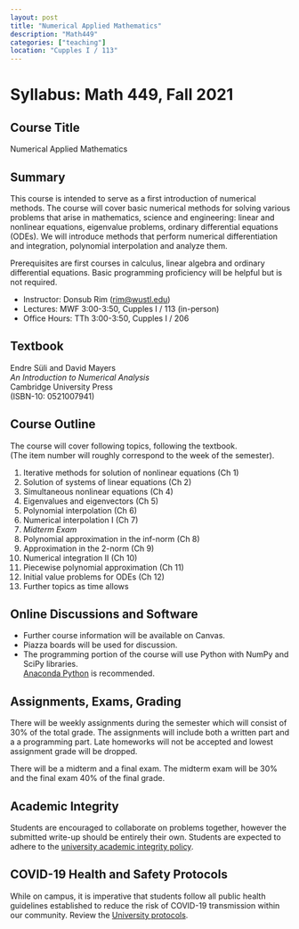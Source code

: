 ```yaml
---
layout: post
title: "Numerical Applied Mathematics"
description: "Math449"
categories: ["teaching"]
location: "Cupples I / 113"
---
```



# Syllabus: Math 449, Fall 2021

## Course Title

Numerical Applied Mathematics

## Summary

This course is intended to serve as a first introduction of numerical methods.
The course will cover basic numerical methods for solving various problems that
arise in mathematics, science and engineering: linear and nonlinear equations,
eigenvalue problems, ordinary differential equations (ODEs). We will introduce
methods that perform numerical differentiation and integration, polynomial
interpolation and analyze them.

Prerequisites are first courses in calculus, linear algebra and ordinary
differential equations. Basic programming proficiency will be helpful but is not
required.

- Instructor: Donsub Rim (rim@wustl.edu)
- Lectures: MWF 3:00-3:50, Cupples I / 113 (in-person)
- Office Hours: TTh 3:00-3:50, Cupples I / 206 

## Textbook

Endre Süli and David Mayers <br>
*An Introduction to Numerical Analysis* <br>
Cambridge University Press <br>
(ISBN-10: 0521007941)

## Course Outline

The course will cover following topics, following the textbook. <br>
(The item number will roughly correspond to the week of the semester).

1. Iterative methods for solution of nonlinear equations (Ch 1)
2. Solution of systems of linear equations (Ch 2)
3. Simultaneous nonlinear equations (Ch 4)
4. Eigenvalues and eigenvectors (Ch 5)
5. Polynomial interpolation (Ch 6)
6. Numerical interpolation I (Ch 7)
7. *Midterm Exam*
8. Polynomial approximation in the inf-norm (Ch 8)
9. Approximation in the 2-norm (Ch 9)
10. Numerical integration II (Ch 10)
11. Piecewise polynomial approximation (Ch 11)
12. Initial value problems for ODEs (Ch 12)
13. Further topics as time allows

## Online Discussions and Software

- Further course information will be available on Canvas. 
- Piazza boards will be used for discussion. 
- The programming portion of the course will use Python with NumPy and SciPy
  libraries. <br> 
  [Anaconda Python](https://www.anaconda.com/) is recommended.


## Assignments, Exams, Grading

There will be weekly assignments during the semester which will consist of 30%
of the total grade. The assignments will include both a written part and a a
programming part. Late homeworks will not be accepted and lowest assignment
grade will be dropped.

There will be a midterm and a final exam. The midterm exam will be 30% and the
final exam 40% of the final grade.

## Academic Integrity

Students are encouraged to collaborate on problems together, however the
submitted write-up should be entirely their own. Students are expected to adhere
to the [university academic integrity
policy](https://wustl.edu/about/compliance-policies/academic-policies/undergraduate-student-academic-integrity-policy/).
 
## COVID-19 Health and Safety Protocols

While on campus, it is imperative that students follow all public health
guidelines established to reduce the risk of COVID-19 transmission within our
community. Review the [University protocols](
https://covid19.wustl.edu/health-safety/).



